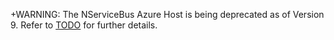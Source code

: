 +WARNING: The NServiceBus Azure Host is being deprecated as of Version 9. Refer to [TODO](TODO) for further details.